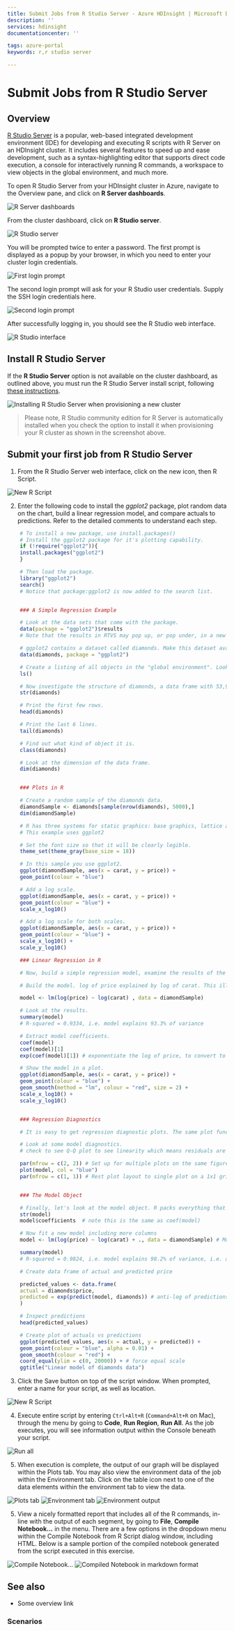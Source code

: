 ```yaml
---
title: Submit Jobs from R Studio Server - Azure HDInsight | Microsoft Docs
description: ''
services: hdinsight
documentationcenter: ''

tags: azure-portal
keywords: r,r studio server

---
```

# Submit Jobs from R Studio Server

## Overview

[R Studio Server](https://www.rstudio.com/products/rstudio-server/) is a popular, web-based integrated development environment (IDE) for developing and executing R scripts with R Server on an HDInsight cluster. It includes several features to speed up and ease development, such as a syntax-highlighting editor that supports direct code execution, a console for interactively running R commands, a workspace to view objects in the global environment, and much more.

To open R Studio Server from your HDInsight cluster in Azure, navigate to the Overview pane, and click on **R Server dashboards**.

![R Server dashboards](./media/hdinsight-submit-jobs-from-r-studio-server/dashboards.png)

From the cluster dashboard, click on **R Studio server**.

![R Studio server](./media/hdinsight-submit-jobs-from-r-studio-server/r-studio-server.png)

You will be prompted twice to enter a password. The first prompt is displayed as a popup by your browser, in which you need to enter your cluster login credentials.

![First login prompt](./media/hdinsight-submit-jobs-from-r-studio-server/admin-password.png)

The second login prompt will ask for your R Studio user credentials. Supply the SSH login credentials here.

![Second login prompt](./media/hdinsight-submit-jobs-from-r-studio-server/ssh-password.png)

After successfully logging in, you should see the R Studio web interface.

![R Studio interface](./media/hdinsight-submit-jobs-from-r-studio-server/r-studio.png)

## Install R Studio Server

If the **R Studio Server** option is not available on the cluster dashboard, as outlined above, you must run the R Studio Server install script, following [these instructions](hdinsight-hadoop-r-server-install-r-studio).

![Installing R Studio Server when provisioning a new cluster](./media/hdinsight-submit-jobs-from-r-studio-server/install-r-studio.png)

> Please note, R Studio community edition for R Server is automatically installed when you check the option to install it when provisioning your R cluster as shown in the screenshot above.

## Submit your first job from R Studio Server

1. From the R Studio Server web interface, click on the new icon, then R Script.

![New R Script](./media/hdinsight-submit-jobs-from-r-studio-server/new-r-script.png)

2. Enter the following code to install the *ggplot2* package, plot random data on the chart, build a linear regression model, and compare actuals to predictions. Refer to the detailed comments to understand each step.

```R
    # To install a new package, use install.packages()
    # Install the ggplot2 package for it's plotting capability.
    if (!require("ggplot2")){
    install.packages("ggplot2")
    }

    # Then load the package.
    library("ggplot2")
    search()
    # Notice that package:ggplot2 is now added to the search list.


    ### A Simple Regression Example   

    # Look at the data sets that come with the package.
    data(package = "ggplot2")$results
    # Note that the results in RTVS may pop up, or pop under, in a new window.

    # ggplot2 contains a dataset called diamonds. Make this dataset available using the data() function.
    data(diamonds, package = "ggplot2")

    # Create a listing of all objects in the "global environment". Look for "diamonds" in the results.
    ls()

    # Now investigate the structure of diamonds, a data frame with 53,940 observations
    str(diamonds)

    # Print the first few rows.
    head(diamonds) 

    # Print the last 6 lines.  
    tail(diamonds)

    # Find out what kind of object it is.
    class(diamonds)

    # Look at the dimension of the data frame.
    dim(diamonds)


    ### Plots in R       

    # Create a random sample of the diamonds data.
    diamondSample <- diamonds[sample(nrow(diamonds), 5000),]
    dim(diamondSample)

    # R has three systems for static graphics: base graphics, lattice and ggplot2.  
    # This example uses ggplot2

    # Set the font size so that it will be clearly legible.
    theme_set(theme_gray(base_size = 18))

    # In this sample you use ggplot2.
    ggplot(diamondSample, aes(x = carat, y = price)) +
    geom_point(colour = "blue")

    # Add a log scale.
    ggplot(diamondSample, aes(x = carat, y = price)) +
    geom_point(colour = "blue") +
    scale_x_log10()

    # Add a log scale for both scales.
    ggplot(diamondSample, aes(x = carat, y = price)) +
    geom_point(colour = "blue") +
    scale_x_log10() +
    scale_y_log10()

    ### Linear Regression in R 

    # Now, build a simple regression model, examine the results of the model and plot the points and the regression line.  

    # Build the model. log of price explained by log of carat. This illustrates how linear regression works. Later we fit a model that includes the remaining variables

    model <- lm(log(price) ~ log(carat) , data = diamondSample)       

    # Look at the results.     
    summary(model) 
    # R-squared = 0.9334, i.e. model explains 93.3% of variance

    # Extract model coefficients.
    coef(model)
    coef(model)[1]
    exp(coef(model)[1]) # exponentiate the log of price, to convert to original units

    # Show the model in a plot.
    ggplot(diamondSample, aes(x = carat, y = price)) +
    geom_point(colour = "blue") +
    geom_smooth(method = "lm", colour = "red", size = 2) +
    scale_x_log10() +
    scale_y_log10()


    ### Regression Diagnostics 

    # It is easy to get regression diagnostic plots. The same plot function that plots points either with a formula or with the coordinates also has a "method" for dealing with a model object.   

    # Look at some model diagnostics.
    # check to see Q-Q plot to see linearity which means residuals are normally distributed

    par(mfrow = c(2, 2)) # Set up for multiple plots on the same figure.
    plot(model, col = "blue") 
    par(mfrow = c(1, 1)) # Rest plot layout to single plot on a 1x1 grid


    ### The Model Object 

    # Finally, let's look at the model object. R packs everything that goes with the model, e.g. the formula and results into the object. You can pick out what you need by indexing into the model object.
    str(model)
    model$coefficients  # note this is the same as coef(model)

    # Now fit a new model including more columns
    model <- lm(log(price) ~ log(carat) + ., data = diamondSample) # Model log of price against all columns

    summary(model)
    # R-squared = 0.9824, i.e. model explains 98.2% of variance, i.e. a better model than previously

    # Create data frame of actual and predicted price

    predicted_values <- data.frame(
    actual = diamonds$price, 
    predicted = exp(predict(model, diamonds)) # anti-log of predictions
    )

    # Inspect predictions
    head(predicted_values)

    # Create plot of actuals vs predictions
    ggplot(predicted_values, aes(x = actual, y = predicted)) + 
    geom_point(colour = "blue", alpha = 0.01) +
    geom_smooth(colour = "red") +
    coord_equal(ylim = c(0, 20000)) + # force equal scale
    ggtitle("Linear model of diamonds data")
```

3. Click the Save button on top of the script window. When prompted, enter a name for your script, as well as location.

![New R Script](./media/hdinsight-submit-jobs-from-r-studio-server/script-save.png)

4. Execute entire script by entering `Ctrl+Alt+R` (`Command+Alt+R` on Mac), through the menu by going to **Code**, **Run Region**, **Run All**. As the job executes, you will see information output within the Console beneath your script.

![Run all](./media/hdinsight-submit-jobs-from-r-studio-server/run-all.png)

5. When execution is complete, the output of our graph will be displayed within the Plots tab. You may also view the environment data of the job within the Environment tab. Click on the table icon next to one of the data elements within the environment tab to view the data.

![Plots tab](./media/hdinsight-submit-jobs-from-r-studio-server/output.png)
![Environment tab](./media/hdinsight-submit-jobs-from-r-studio-server/environment.png)
![Environment output](./media/hdinsight-submit-jobs-from-r-studio-server/environment-output.png)

5. View a nicely formatted report that includes all of the R commands, in-line with the output of each segment, by going to **File**, **Compile Notebook...** in the menu. There are a few options in the dropdown menu within the Compile Notebook from R Script dialog window, including HTML. Below is a sample portion of the compiled notebook generated from the script executed in this exercise.

![Compile Notebook...](./media/hdinsight-submit-jobs-from-r-studio-server/compile-notebook.png)
![Compiled Notebook in markdown format](./media/hdinsight-submit-jobs-from-r-studio-server/markdown.png)

## See also

* Some overview link

### Scenarios


